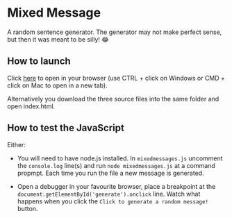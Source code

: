 # Mixed Message

A random sentence generator. The generator may not make perfect sense, but then it was meant to be silly! :joy:

## How to launch
Click [here](https://freddelaszlo.github.io/mixedmessages/) to open in your browser (use CTRL + click on Windows or CMD + click on Mac to open in a new tab).

Alternatively you download the three source files into the same folder and open index.html.

## How to test the JavaScript
Either:
+ You will need to have node.js installed. In `mixedmessages.js` uncomment the `console.log` line(s) and run `node mixedmessages.js` at a command propmpt. Each time you run the file a new message is generated.
 
+ Open a debugger in your favourite browser, place a breakpoint at the `document.getElementById('generate').onclick` line. Watch what happens when you click the `Click to generate a random message!` button.
